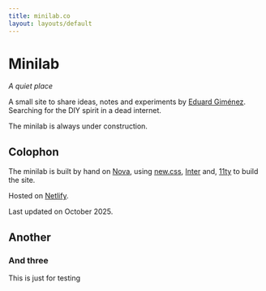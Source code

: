 ```yaml
---
title: minilab.co
layout: layouts/default
---
```


# Minilab

_A quiet place_

A small site to share ideas, notes and experiments by [Eduard Giménez](https://eduard.io). Searching for the DIY spirit in a dead internet.

The minilab is always under construction.

## Colophon

The minilab is built by hand on [Nova](https://nova.app), using [new.css](https://newcss.net/usage), [Inter](https://rsms.me/inter/) and, [11ty](https://www.11ty.dev) to build the site.

Hosted on [Netlify](https://www.netlify.com).

Last updated on October 2025.

## Another
### And three
This is just for testing